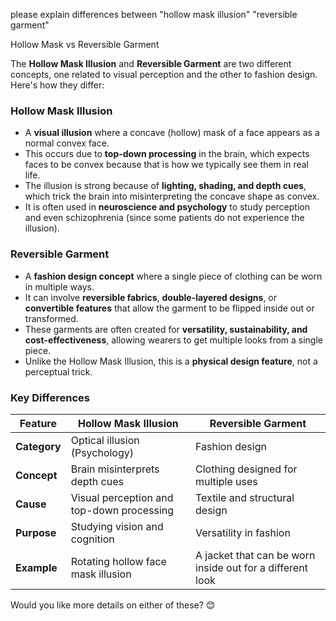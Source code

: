 please explain differences between "hollow mask illusion" "reversible garment"

Hollow Mask vs Reversible Garment

The **Hollow Mask Illusion** and **Reversible Garment** are two different concepts, one related to visual perception and the other to fashion design. Here's how they differ:

### **Hollow Mask Illusion**
- A **visual illusion** where a concave (hollow) mask of a face appears as a normal convex face.
- This occurs due to **top-down processing** in the brain, which expects faces to be convex because that is how we typically see them in real life.
- The illusion is strong because of **lighting, shading, and depth cues**, which trick the brain into misinterpreting the concave shape as convex.
- It is often used in **neuroscience and psychology** to study perception and even schizophrenia (since some patients do not experience the illusion).

### **Reversible Garment**
- A **fashion design concept** where a single piece of clothing can be worn in multiple ways.
- It can involve **reversible fabrics**, **double-layered designs**, or **convertible features** that allow the garment to be flipped inside out or transformed.
- These garments are often created for **versatility, sustainability, and cost-effectiveness**, allowing wearers to get multiple looks from a single piece.
- Unlike the Hollow Mask Illusion, this is a **physical design feature**, not a perceptual trick.

### **Key Differences**
| Feature            | Hollow Mask Illusion | Reversible Garment |
|--------------------|---------------------|---------------------|
| **Category**       | Optical illusion (Psychology) | Fashion design |
| **Concept**       | Brain misinterprets depth cues | Clothing designed for multiple uses |
| **Cause**         | Visual perception and top-down processing | Textile and structural design |
| **Purpose**       | Studying vision and cognition | Versatility in fashion |
| **Example**       | Rotating hollow face mask illusion | A jacket that can be worn inside out for a different look |

Would you like more details on either of these? 😊
